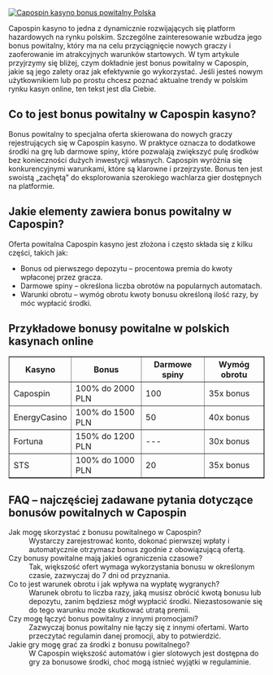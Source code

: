 [![Capospin kasyno bonus powitalny Polska](https://123-caf.pages.dev/gitsignup.png)](https://vrmoo.ru/Bt82HjjY)

<div>     <p>Capospin kasyno to jedna z dynamicznie rozwijających się platform hazardowych na rynku polskim. Szczególne zainteresowanie wzbudza jego bonus powitalny, który ma na celu przyciągnięcie nowych graczy i zaoferowanie im atrakcyjnych warunków startowych. W tym artykule przyjrzymy się bliżej, czym dokładnie jest bonus powitalny w Capospin, jakie są jego zalety oraz jak efektywnie go wykorzystać. Jeśli jesteś nowym użytkownikiem lub po prostu chcesz poznać aktualne trendy w polskim rynku kasyn online, ten tekst jest dla Ciebie.</p>        <h2>Co to jest bonus powitalny w Capospin kasyno?</h2>     <p>Bonus powitalny to specjalna oferta skierowana do nowych graczy rejestrujących się w Capospin kasyno. W praktyce oznacza to dodatkowe środki na grę lub darmowe spiny, które pozwalają zwiększyć pulę środków bez konieczności dużych inwestycji własnych. Capospin wyróżnia się konkurencyjnymi warunkami, które są klarowne i przejrzyste. Bonus ten jest swoistą „zachętą” do eksplorowania szerokiego wachlarza gier dostępnych na platformie.</p>        <h2>Jakie elementy zawiera bonus powitalny w Capospin?</h2>     <p>Oferta powitalna Capospin kasyno jest złożona i często składa się z kilku części, takich jak:</p>     <ul>       <li>Bonus od pierwszego depozytu – procentowa premia do kwoty wpłaconej przez gracza.</li>       <li>Darmowe spiny – określona liczba obrotów na popularnych automatach.</li>       <li>Warunki obrotu – wymóg obrotu kwoty bonusu określoną ilość razy, by móc wypłacić środki.</li>     </ul>        <h2>Przykładowe bonusy powitalne w polskich kasynach online</h2>     <table border="1" cellpadding="5" cellspacing="0">       <thead>         <tr>           <th>Kasyno</th>           <th>Bonus</th>           <th>Darmowe spiny</th>           <th>Wymóg obrotu</th>         </tr>       </thead>       <tbody>         <tr>           <td>Capospin</td>           <td>100% do 2000 PLN</td>           <td>100</td>           <td>35x bonus</td>         </tr>         <tr>           <td>EnergyCasino</td>           <td>100% do 1500 PLN</td>           <td>50</td>           <td>40x bonus</td>         </tr>         <tr>           <td>Fortuna</td>           <td>150% do 1200 PLN</td>           <td>---</td>           <td>30x bonus</td>         </tr>         <tr>           <td>STS</td>           <td>100% do 1000 PLN</td>           <td>20</td>           <td>35x bonus</td>         </tr>       </tbody>     </table>        <h2>FAQ – najczęściej zadawane pytania dotyczące bonusów powitalnych w Capospin</h2>     <dl>       <dt>Jak mogę skorzystać z bonusu powitalnego w Capospin?</dt>       <dd>Wystarczy zarejestrować konto, dokonać pierwszej wpłaty i automatycznie otrzymasz bonus zgodnie z obowiązującą ofertą.</dd>          <dt>Czy bonusy powitalne mają jakieś ograniczenia czasowe?</dt>       <dd>Tak, większość ofert wymaga wykorzystania bonusu w określonym czasie, zazwyczaj do 7 dni od przyznania.</dd>          <dt>Co to jest warunek obrotu i jak wpływa na wypłatę wygranych?</dt>       <dd>Warunek obrotu to liczba razy, jaką musisz obrócić kwotą bonusu lub depozytu, zanim będziesz mógł wypłacić środki. Niezastosowanie się do tego warunku może skutkować utratą premii.</dd>          <dt>Czy mogę łączyć bonus powitalny z innymi promocjami?</dt>       <dd>Zazwyczaj bonus powitalny nie łączy się z innymi ofertami. Warto przeczytać regulamin danej promocji, aby to potwierdzić.</dd>          <dt>Jakie gry mogę grać za środki z bonusu powitalnego?</dt>       <dd>W Capospin większość automatów i gier slotowych jest dostępna do gry za bonusowe środki, choć mogą istnieć wyjątki w regulaminie.</dd>     </dl>   </div>